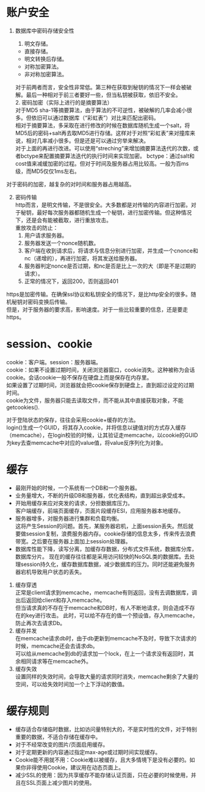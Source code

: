 # 账户安全
1. 数据库中密码存储安全性  
    1. 明文存储。  
      + 直接存储。  
      + 明文转换后存储。  
      + 对称加密算法。  
      + 非对称加密算法。    

      对于前两者而言，安全性非常低。第三种在获取到秘钥的情况下一样会被破解。最后一种相对于前三者要好一些，但当私钥被获取，依旧不安全。  
    2. 密码加密（实际上进行的是摘要算法）  
        对于MD5 sha-1等摘要算法，由于算法的不可逆性，被破解的几率会减小很多。但依旧可以通过数据库（“彩虹表”）对比来匹配出密码。    
        相对于摘要算法，多采取在进行修改的时候在数据库随机生成一个salt，将MD5后的密码+salt再去取MD5进行存储。这样对于对照“彩虹表”来对撞库来说，相对几率减小很多。但是还是可以通过穷举来解决。  
        对于上面的再进行改进。可以使用“streching”来增加摘要算法迭代的次数，或者bctype来配置摘要算法迭代的执行时间来实现加密。
        bctype：通过salt和cost值来减缓加密的过程。但对于时间及服务器占用比较高。一般为百ms级，而MD5仅仅1ms左右。  

  对于密码的加密，越复杂的对时间和服务器占用越高。

2. 密码传输  
    http而言，是明文传输，不是很安全。大多数都是对传输的内容进行加密。对于秘钥，最好每次服务器都随机生成一个秘钥，进行加密传输。但这种情况下，还是会有能被截取，进行重放攻击。  
    重放攻击的防止：  
      1. 用户请求服务器。
      2. 服务器发送一个nonce随机数。
      3. 客户端在收到请求后，将请求与信息分别进行加密，并生成一个cnonce和nc（递增的），再进行加密，将其发送给服务器。
      4. 服务器判定nonce是否过期，和nc是否是比上一次的大（即是不是过期的请求）。
      5. 正常的情况下，返回200，否则返回401

  https是加密传输。在确保ssl协议和私钥安全的情况下，是比http安全的很多。随机秘钥对密码变换后传输。  
  但是，对于服务器的要求高，影响速度。对于一些比较重要的信息，还是要走https。

# session、cookie  
cookie：客户端。session：服务器端。  
cookie：如果不设置过期时间，关闭浏览器窗口，cookie消失。这种被称为会话cookie。会话cookie一般不保存在硬盘上而是保存在内存里。  
如果设置了过期时间，浏览器就会把cookie保存到硬盘上，直到超过设定的过期时间。  
cookie为文件，服务器只能去读取文件，而不能从其中直接获取对象，不能getcookies().  

对于登陆状态的保存，往往会采用cookie+缓存的方法。  
login()生成一个GUID，将其存入cookie，并将信息以键值对的方式存入缓存（memcache），在login校验的时候，让其验证走memcache，以cookie的GUID为key去查memcache中对应的value值，将value反序列化为对象。  
# 缓存  
+ 最刚开始的时候，一个系统有一个DB和一个服务器。
+ 业务量增大，不断的升级DB和服务器，优化表结构，直到超出承受成本。
+ 开始用缓存来应对突发的请求，分担数据库压力。  
客户端缓存，前端页面缓存，页面片段缓存ESI，应用服务器本地缓存。
+ 服务器增多，对服务器进行集群和负载均衡。  
这将产生Session的问题。首先，某服务器宕机，上面session丢失。然后就要做session复制，浪费服务器内存。cookie存储的信息太多，传来传去浪费带宽。之后要在服务器上面加上session处理器。
+ 数据库性能下降，读写分离，加缓存存数据，分布式文件系统，数据库分库，数据库分片。
现在的缓存往往都是采用访问较快的NoSQL类的数据库。去处理session持久化，缓存数据库数据，减少数据库的压力。同时还能避免服务器宕机导致用户状态的丢失。  


1. 缓存穿透  
正常是client请求到memcache，memcache有则返回，没有去调数据库，调出后返回给client和存入memcache。  
但当请求真的不存在于memcache和DB时，有人不断地请求，则会造成不存在的key进行攻击。
此时，可以给不存在的值一个预设值，存入memcache，防止再次去请求Db。  
2. 缓存并发  
在memcache请求db时，由于db更新到memcache不及时，导致下次请求的时候，memcache还会去请求db。  
可以给从memcache到db的请求加一个lock，在上一个请求没有返回时，其余相同请求等在memcache外。  
3. 缓存失效  
设置同样的失效时间，会导致大量的请求同时消失，memcache剩余了大量的空间，可以给失效时间加一个上下浮动的数值。

# 缓存规则  
+ 缓存适合存储临时数据，比如访问量特别大的，不是实时性的文件，对于特别重要的数据，不适合存储在缓存中。  
+ 对于不经常改变的图片/页面启用缓存。
+ 对于定期更新的内容通过指定max-age或过期时间实现缓存。
+ Cookie能不用就不用：Cookie难以被缓存，且大多情境下是没有必要的。如果你非得使用Cookie，建议用在动态页面上。
+ 减少SSL的使用：因为共享缓存不能存储认证页面，只在必要的时候使用，并且在SSL页面上减少图片的使用。
